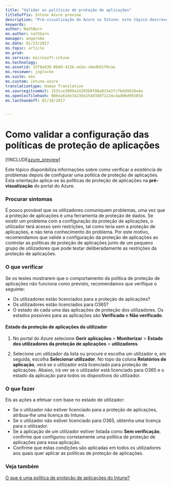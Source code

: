 ```yaml
---
title: "Validar as políticas de proteção de aplicações"
titleSuffix: Intune Azure preview
description: "Pré-visualização do Azure no Intune: este tópico descreve como pode testar e confirmar se a sua política de proteção de aplicações está corretamente definida e a funcionar conforme esperado."
keywords: 
author: NathBarn
ms.author: nathbarn
manager: angerobe
ms.date: 01/23/2017
ms.topic: article
ms.prod: 
ms.service: microsoft-intune
ms.technology: 
ms.assetid: 15f8a838-0b69-412b-a42e-c6edb61f0cae
ms.reviewer: joglocke
ms.suite: ems
ms.custom: intune-azure
translationtype: Human Translation
ms.sourcegitcommit: 153cce3809e24303b8f88a833e2fc7bdd9428a4a
ms.openlocfilehash: 086ea61de3423be254d3d8f2224c4ad96d90385d
ms.lasthandoff: 02/18/2017


---
```


# <a name="how-to-validate-your-app-protection-policy-setup"></a>Como validar a configuração das políticas de proteção de aplicações

[!INCLUDE[azure_preview](../includes/azure_preview.md)]


Este tópico disponibiliza informações sobre como verificar a existência de problemas depois de configurar uma política de proteção de aplicações. Esta orientação aplica-se às políticas de proteção de aplicações na **pré-visualização** do portal do Azure.

### <a name="checking-for-symptoms"></a>Procurar sintomas
É pouco provável que os utilizadores comuniquem problemas, uma vez que a proteção de aplicações é uma ferramenta de proteção de dados. Se existir um problema com a configuração da proteção de aplicações, o utilizador terá acesso sem restrições, tal como teria sem a proteção de aplicações, e não teria conhecimento do problema. Por este motivo, recomendamos que valide a configuração da proteção de aplicações ao controlar as políticas de proteção de aplicações junto de um pequeno grupo de utilizadores que pode testar deliberadamente as restrições da proteção de aplicações.


### <a name="what-to-check"></a>O que verificar

Se os testes mostrarem que o comportamento da política de proteção de aplicações não funciona como previsto, recomendamos que verifique o seguinte:

- Os utilizadores estão licenciados para a proteção de aplicações?
- Os utilizadores estão licenciados para O365?
- O estado de cada uma das aplicações de proteção dos utilizadores. Os estados possíveis para as aplicações são **Verificado** e **Não verificado**.

#### <a name="user-app-protection-status"></a>Estado da proteção de aplicações do utilizador
1. No portal do Azure selecione **Gerir aplicações** > **Monitorizar** >  **Estado dos utilizadores da proteção de aplicações** > **utilizadores**.

2. Selecione um utilizador da lista ou procure e escolha um utilizador e, em seguida, escolha **Selecionar utilizador**. No topo da coluna **Relatórios de aplicação**, verá se o utilizador está licenciado para proteção de aplicações. Abaixo, irá ver se o utilizador está licenciado para O365 e o estado da aplicação para todos os dispositivos do utilizador.



### <a name="what-to-do"></a>O que fazer
Eis as ações a efetuar com base no estado de utilizador:

- Se o utilizador não estiver licenciado para a proteção de aplicações, atribua-lhe uma licença do Intune.
- Se o utilizador não estiver licenciado para O365, obtenha uma licença para o utilizador.
- Se a aplicação de um utilizador estiver listada como **Sem verificação**, confirme que configurou corretamente uma política de proteção de aplicações para essa aplicação.
- Confirme que estas condições são aplicadas em todos os utilizadores aos quais quer aplicar as políticas de proteção de aplicações.

### <a name="see-also"></a>Veja também

[O que é uma política de proteção de aplicações do Intune?](app-protection-policies.md)

